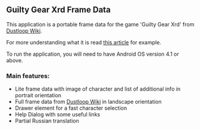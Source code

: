 ## Guilty Gear Xrd Frame Data
This application is a portable frame data for the game 'Guilty Gear Xrd' from [Dustloop Wiki](http://www.dustloop.com/wiki/index.php?title=Guilty_Gear_Xrd_-SIGN-).<p>
For more understanding what it is read [this article](http://www.dustloop.com/wiki/index.php?title=Using_Frame_Data) for example.<p>
To run the application, you will need to have Android OS version 4.1 or above.<p>
### Main features:
- Lite frame data with image of character and list of additional info in portrait orientation
- Full frame data from [Dustloop Wiki](http://www.dustloop.com/wiki/index.php?title=Guilty_Gear_Xrd_-SIGN-) in landscape orientation
- Drawer element for a fast character selection
- Help Dialog with some useful links
- Partial Russian translation
